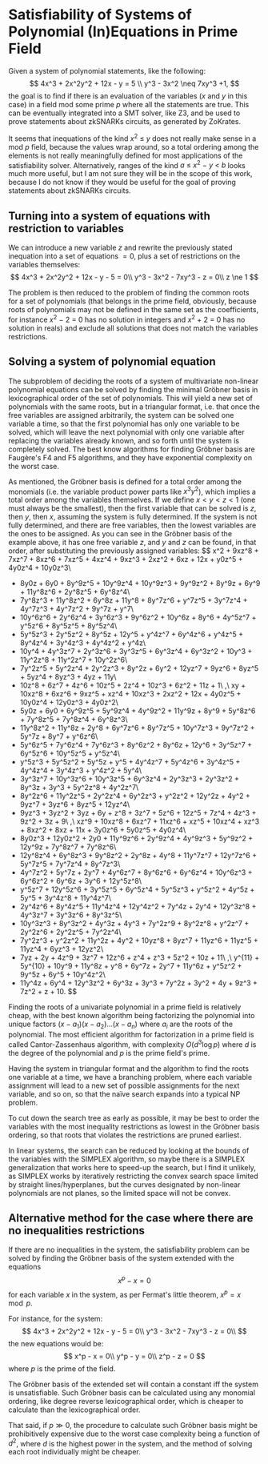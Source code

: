 # Satisfiability of Systems of Polynomial (In)Equations in Prime Field

Given a system of polynomial statements, like the following:
$$
4x^3 + 2x^2y^2 + 12x - y = 5 \\
y^3 - 3x^2 \neq 7xy^3 +1,
$$
the goal is to find if there is an evaluation of the variables ($x$ and $y$ in this case) in a field
mod some prime $p$ where all the statements are true. This can be eventually integrated into a SMT
solver, like Z3, and be used to prove statements about zkSNARKs circuits, as generated by ZoKrates.

It seems that inequations of the kind $x^2~\le~y$ does not really make sense in a mod $p$ field,
because the values wrap around, so a total ordering among the elements is not really meaningfully defined for most applications of the satisfiability solver. Alternatively, ranges of the kind
$a~\le~x^2~-~y~\lt~b$ looks much more useful, but I am not sure they will be in the scope of this
work, because I do not know if they would be useful for the goal of proving statements about zkSNARKs
circuits.

## Turning into a system of equations with restriction to variables

We can introduce a new variable $z$ and rewrite the previously stated inequation into a set of
equations $= 0$, plus a set of restrictions on the variables themselves:
$$
4x^3 + 2x^2y^2 + 12x - y - 5 = 0\\
y^3 - 3x^2 - 7xy^3 - z = 0\\
z \ne 1
$$

The problem is then reduced to the problem of finding the common roots for a set of polynomials (that
belongs in the prime field, obviously, because roots of polynomials may not be defined in the same set
as the coefficients, for instance $x^2~-~2~=~0$ has no solution in integers and $x^2~+~2~=~0$ has no
solution in reals) and exclude all solutions that does not match the variables restrictions.

## Solving a system of polynomial equation

The subproblem of deciding the roots of a system of multivariate non-linear polynomial equations can
be solved by finding the minimal Gröbner basis in lexicographical order of the set of polynomials.
This will yield a new set of polynomials with the same roots, but in a triangular format, i.e. that
once the free variables are assigned arbitrarily, the system can be solved one variable a time, so
that the first polynomial has only one variable to be solved, which will leave the next polynomial
with only one variable after replacing the variables already known, and so forth until the system is
completely solved. The best know algorithms for finding Gröbner basis are Faugère's F4 and F5
algorithms, and they have exponential complexity on the worst case.

As mentioned, the Gröbner basis is defined for a total order among the monomials (i.e. the variable
product power parts like $x^3y^2$), which implies a total order among the variables themselves.
If we define $x < y < z < 1$ (one must always be the smallest), then the first variable that can be
solved is $z$, then $y$, then $x$, assuming the system is fully determined. If the system is not fully
determined, and there are free variables, then the lowest variables are the ones to be assigned. As
you can see in the Gröbner basis of the example above, it has one free variable $z$, and $y$ and $z$
can be found, in that order, after substituting the previously assigned variables:
$$
x^2 + 9xz^8 + 7xz^7 + 8xz^6 + 7xz^5 + 4xz^4 + 9xz^3 + 2xz^2 + 6xz + 12x + y0z^5 + 4y0z^4 + 10y0z^3\\
+ 8y0z + 6y0 + 8y^9z^5 + 10y^9z^4 + 10y^9z^3 + 9y^9z^2 + 8y^9z + 6y^9 + 11y^8z^6 + 2y^8z^5 + 6y^8z^4\\
+ 7y^8z^3 + 11y^8z^2 + 6y^8z + 11y^8 + 8y^7z^6 + y^7z^5 + 3y^7z^4 + 4y^7z^3 + 4y^7z^2 + 9y^7z + y^7\\
+ 10y^6z^6 + 2y^6z^4 + 3y^6z^3 + 9y^6z^2 + 10y^6z + 8y^6 + 4y^5z^7 + y^5z^6 + 8y^5z^5 + 8y^5z^4\\
+ 5y^5z^3 + 2y^5z^2 + 8y^5z + 12y^5 + y^4z^7 + 6y^4z^6 + y^4z^5 + 8y^4z^4 + 3y^4z^3 + 4y^4z^2 + y^4z\\
+ 10y^4 + 4y^3z^7 + 2y^3z^6 + 3y^3z^5 + 6y^3z^4 + 6y^3z^2 + 10y^3 + 11y^2z^8 + 11y^2z^7 + 10y^2z^6\\
+ 7y^2z^5 + 5y^2z^4 + 2y^2z^3 + 8y^2z + 6y^2 + 12yz^7 + 9yz^6 + 8yz^5 + 5yz^4 + 8yz^3 + 4yz + 11y\\
+ 10z^8 + 6z^7 + 4z^6 + 10z^5 + 2z^4 + 10z^3 + 6z^2 + 11z + 1\\
\,\\
xy + 10xz^8 + 6xz^6 + 9xz^5 + xz^4 + 10xz^3 + 2xz^2 + 12x + 4y0z^5 + 10y0z^4 + 12y0z^3 + 4y0z^2\\
+ 5y0z + 6y0 + 6y^9z^5 + 5y^9z^4 + 4y^9z^2 + 11y^9z + 8y^9 + 5y^8z^6 + 7y^8z^5 + 7y^8z^4 + 6y^8z^3\\
+ 11y^8z^2 + 11y^8z + 2y^8 + 6y^7z^6 + 8y^7z^5 + 10y^7z^3 + 9y^7z^2 + 5y^7z + 8y^7 + y^6z^6\\
+ 5y^6z^5 + 7y^6z^4 + 7y^6z^3 + 8y^6z^2 + 8y^6z + 12y^6 + 3y^5z^7 + 6y^5z^6 + 10y^5z^5 + y^5z^4\\
+ y^5z^3 + 5y^5z^2 + 5y^5z + y^5 + 4y^4z^7 + 5y^4z^6 + 3y^4z^5 + 4y^4z^4 + 3y^4z^3 + y^4z^2 + 5y^4\\
+ 3y^3z^7 + 10y^3z^6 + 10y^3z^5 + 6y^3z^4 + 2y^3z^3 + 2y^3z^2 + 8y^3z + 3y^3 + 5y^2z^8 + 4y^2z^7\\
+ 8y^2z^6 + 11y^2z^5 + 2y^2z^4 + 6y^2z^3 + y^2z^2 + 12y^2z + 4y^2 + 9yz^7 + 3yz^6 + 8yz^5 + 12yz^4\\
+ 9yz^3 + 3yz^2 + 3yz + 6y + z^8 + 3z^7 + 5z^6 + 12z^5 + 7z^4 + 4z^3 + 9z^2 + 3z + 9\\
\,\\
xz^9 + 10xz^8 + 6xz^7 + 11xz^6 + xz^5 + 10xz^4 + xz^3 + 8xz^2 + 8xz + 11x + 3y0z^6 + 5y0z^5 + 4y0z^4\\
+ 8y0z^3 + 12y0z^2 + 2y0 + 11y^9z^6 + 2y^9z^4 + 4y^9z^3 + 5y^9z^2 + 12y^9z + 7y^8z^7 + 7y^8z^6\\
+ 12y^8z^4 + 6y^8z^3 + 9y^8z^2 + 2y^8z + 4y^8 + 11y^7z^7 + 12y^7z^6 + 5y^7z^5 + 7y^7z^4 + 8y^7z^3\\
+ 4y^7z^2 + 5y^7z + 2y^7 + 4y^6z^7 + 8y^6z^6 + 6y^6z^4 + 10y^6z^3 + 6y^6z^2 + 6y^6z + 3y^6 + 12y^5z^8\\
+ y^5z^7 + 12y^5z^6 + 3y^5z^5 + 6y^5z^4 + 5y^5z^3 + y^5z^2 + 4y^5z + 5y^5 + 3y^4z^8 + 11y^4z^7\\
+ 2y^4z^6 + 8y^4z^5 + 11y^4z^4 + 12y^4z^2 + 7y^4z + 2y^4 + 12y^3z^8 + 4y^3z^7 + 3y^3z^6 + 8y^3z^5\\
+ 10y^3z^3 + 8y^3z^2 + 4y^3z + 4y^3 + 7y^2z^9 + 8y^2z^8 + y^2z^7 + 2y^2z^6 + 2y^2z^5 + 7y^2z^4\\
+ 7y^2z^3 + y^2z^2 + 11y^2z + 4y^2 + 10yz^8 + 8yz^7 + 11yz^6 + 11yz^5 + 11yz^4 + 6yz^3 + 12yz^2\\
+ 7yz + 2y + 4z^9 + 3z^7 + 12z^6 + z^4 + z^3 + 5z^2 + 10z + 11\\
\,\\
y^{11} + 5y^{10} + 10y^9 + 11y^8z + y^8 + 6y^7z + 2y^7 + 11y^6z + y^5z^2 + 9y^5z + 6y^5 + 10y^4z^2\\
+ 11y^4z + 6y^4 + 12y^3z^2 + 6y^3z + 3y^3 + 7y^2z + 3y^2 + 4y + 9z^3 + 7z^2 + z + 10.
$$

Finding the roots of a univariate polynomial in a prime field is relatively cheap, with the best known
algorithm being factorizing the polynomial into unique factors $(x - a_1)(x - a_2)...(x - a_n)$ where
$a_i$ are the roots of the polynomial. The most efficient algorithm for factorization in a prime
field is called Cantor-Zassenhaus algorithm, with complexity $O(d^3 \log p)$ where $d$ is the degree
of the polynomial and $p$ is the prime field's prime.

Having the system in triangular format and the algorithm to find the roots one variable at a time,
we have a branching problem, where each variable assignment will lead to a new set of possible
assignments for the next variable, and so on, so that the naïve search expands into a typical NP
problem.

To cut down the search tree as early as possible, it may be best to order the variables with
the most inequality restrictions as lowest in the Gröbner basis ordering, so that roots that
violates the restrictions are pruned earliest.

In linear systems, the search can be reduced by looking at the bounds of the variables with the
SIMPLEX algorithm, so maybe there is a SIMPLEX generalization that works here to speed-up the search,
but I find it unlikely, as SIMPLEX works by iteratively restricting the convex search space limited
by straight lines/hyperplanes, but the curves designated by non-linear polynomials are not planes, so
the limited space will not be convex.

## Alternative method for the case where there are no inequalities restrictions

If there are no inequalities in the system, the satisfiability problem can be solved by finding
the Gröbner basis of the system extended with the equations
$$
x^p - x = 0
$$
for each variable $x$ in the system, as per Fermat's little theorem, $x^p = x \mod p$.

For instance, for the system:
$$
4x^3 + 2x^2y^2 + 12x - y - 5 = 0\\
y^3 - 3x^2 - 7xy^3 - z = 0\\
$$
the new equations would be:
$$
x^p - x = 0\\
y^p - y = 0\\
z^p - z = 0
$$
where $p$ is the prime of the field.

The Gröbner basis of the extended set will contain a constant iff the system is unsatisfiable. Such Gröbner basis can be calculated using any monomial ordering, like degree reverse lexicographical order, which is cheaper to calculate than the lexicographical order.

That said, if $p \gg 0$, the procedure to calculate such Gröbner basis might be prohibitively
expensive due to the worst case complexity being a function of $d^2$, where $d$ is the highest power
in the system, and the method of solving each root individually might be cheaper.
